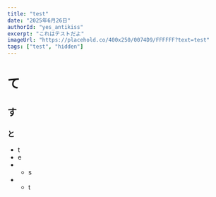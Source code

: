 ```yaml
---
title: "test"
date: "2025年6月26日"
authorId: "yes_antikiss"
excerpt: "これはテストだよ"
imageUrl: "https://placehold.co/400x250/0074D9/FFFFFF?text=test"
tags: ["test", "hidden"]
---
```


# て
## す
### と
- t
- e
- - s
- - t